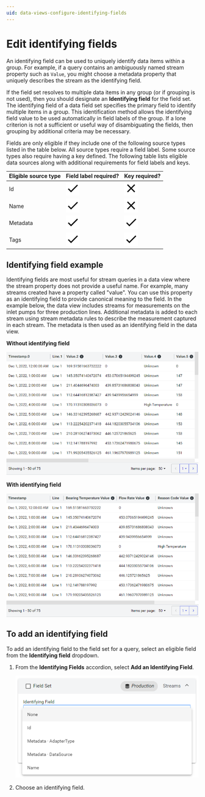 ```yaml
---
uid: data-views-configure-identifying-fields
---
```


# Edit identifying fields

An identifying field can be used to uniquely identify data items within a group. For example, if a query contains an ambiguously named stream property such as `Value`, you might choose a metadata property that uniquely describes the stream as the identifying field.

If the field set resolves to multiple data items in any group (or if grouping is not used), then you should designate an **Identifying field** for the field set. The identifying field of a data field set specifies the primary field to identify multiple items in a group. This identification method allows the identifying field value to be used automatically in field labels of the group. If a lone criterion is not a sufficient or useful way of disambiguating the fields, then grouping by additional criteria may be necessary.

Fields are only eligible if they include one of the following source types listed in the table below. All source types require a field label. Some source types also require having a key defined. The following table lists eligible data sources along with additional requirements for field labels and keys.

| Eligible source type | Field label required? | Key required? |
|--|--|--|
| Id | ![check](../../_icons/default/check.svg) | ![close](../../_icons/default/close.svg) |
| Name | ![check](../../_icons/default/check.svg) | ![close](../../_icons/default/close.svg) |
| Metadata | ![check](../../_icons/default/check.svg) | ![check](../../_icons/default/check.svg) |
| Tags | ![check](../../_icons/default/check.svg) | ![check](../../_icons/default/check.svg) |

## Identifying field example

Identifying fields are most useful for stream queries in a data view where the stream property does not provide a useful name. For example, many streams created have a property called "value". You can use this property as an identifying field to provide canonical meaning to the field. In the example below, the data view includes streams for measurements on the inlet pumps for three production lines. Additional metadata is added to each stream using stream metadata rules to describe the measurement captured in each stream. The metadata is then used as an identifying field in the data view.

**Without identifying field**

![Without identifying field](../data-views/_images/identifying-field-no-field.png)

**With identifying field**

![Without identifying field](../data-views/_images/identifying-field-with-field.png)

## To add an identifying field

To add an identifying field to the field set for a query, select an eligible field from the **Identifying field** dropdown.

1. From the **Identifying Fields** accordion, select **Add an Identifying Field**.

	![add-an-identifying-field](_images/add-an-identifying-field.png)

1. Choose an identifying field.
